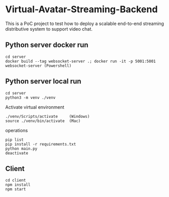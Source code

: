 # Virtual-Avatar-Streaming-Backend
This is a PoC project to test how to deploy a scalable end-to-end streaming distributive system to support video chat.

## Python server docker run
```
cd server
docker build --tag websocket-server .; docker run -it -p 5001:5001 websocket-server (Powershell)
```

## Python server local run
```
cd server
python3 -m venv ./venv
```

Activate virtual environment
```
./venv/Scripts/activate     (Windows)
source ./venv/bin/activate  (Mac)
```

operations
```
pip list
pip install -r requirements.txt
python main.py
deactivate
```

## Client
```
cd client
npm install
npm start
```